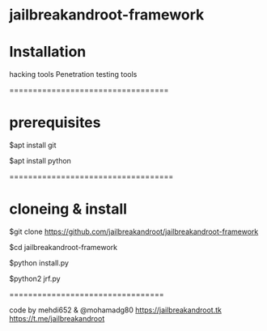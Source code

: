 # jailbreakandroot-framework

# Installation


hacking tools
Penetration testing tools

==================================
# prerequisites
$apt install git
   
$apt install python

===================================
# cloneing & install
$git clone https://github.com/jailbreakandroot/jailbreakandroot-framework
   
$cd jailbreakandroot-framework
   
$python install.py
   
$python2 jrf.py

=================================

code by mehdi652 & @mohamadg80
https://jailbreakandroot.tk
https://t.me/jailbreakandroot
